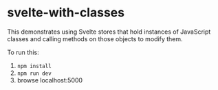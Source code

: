 # svelte-with-classes

This demonstrates using Svelte stores
that hold instances of JavaScript classes
and calling methods on those objects to modify them.

To run this:

1. `npm install`
2. `npm run dev`
3. browse localhost:5000
